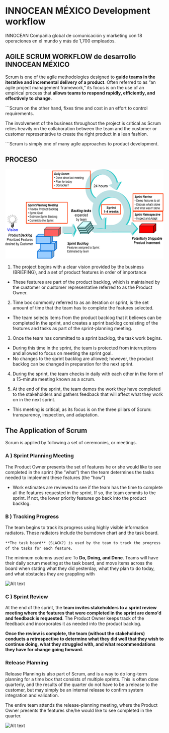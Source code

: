 # INNOCEAN MÉXICO Development workflow

INNOCEAN Compañia global de comunicación y marketing con 18 operaciones en el mundo y más de 1,700 empleados.

## AGILE SCRUM WORKFLOW de desarrollo INNOCEAN MÉXICO

Scrum is one of the agile methodologies designed to **guide teams in the iterative and incremental delivery of a product**. Often referred to as “an agile project management framework,” its focus is on the use of an empirical process that **allows teams to respond rapidly, efficiently, and effectively to change**. 

´´´Scrum on the other hand, fixes time and cost in an effort to control requirements.

The involvement of the business throughout the project is critical as Scrum relies heavily on the collaboration between the team and the customer or customer representative to create the right product in a lean fashion.

´´´Scrum is simply one of many agile approaches to product development.

## PROCESO

![Alt text](public/scrum.jpg?raw=true "INNOCEAN México")

1. The project begins with a clear vision provided by the business (BRIEFING), and a set of product features in order of importance
  - These features are part of the product backlog, which is maintained by the customer or customer representative referred to as the Product Owner.

2. Time box commonly referred to as an iteration or sprint, is the set amount of time that the team has to complete the features selected.
  - The team selects items from the product backlog that it believes can be completed in the sprint, and creates a sprint backlog consisting of the features and tasks as part of the sprint-planning meeting.

3. Once the team has committed to a sprint backlog, the task work begins.
  - During this time in the sprint, the team is protected from interruptions and allowed to focus on meeting the sprint goal.
  - No changes to the sprint backlog are allowed; however, the product backlog can be changed in preparation for the next sprint.

4. During the sprint, the team checks in daily with each other in the form of a 15-minute meeting known as a scrum.

5. At the end of the sprint, the team demos the work they have completed to the stakeholders and gathers feedback that will affect what they work on in the next sprint.
  - This meeting is critical, as its focus is on the three pillars of Scrum: transparency, inspection, and adaptation.

## The Application of Scrum

Scrum is applied by following a set of ceremonies, or meetings.

### A ) Sprint Planning Meeting

The Product Owner presents the set of features he or she would like to see completed in the sprint (the “what”) then the team determines the tasks needed to implement these features (the “how”)

  - Work estimates are reviewed to see if the team has the time to complete all the features requested in the sprint. If so, the team commits to the sprint. If not, the lower priority features go back into the product backlog.

### B ) Tracking Progress

The team begins to track its progress using highly visible information radiators. These radiators include the burndown chart and the task board.

  ```**The task board** (SLACK?) is used by the team to track the progress of the tasks for each feature.```

The minimum columns used are To **Do, Doing, and Done**. Teams will have their daily scrum meeting at the task board, and move items across the board when stating what they did yesterday, what they plan to do today, and what obstacles they are grappling with

![Alt text](public/todos.jpg?raw=true "INNOCEAN México")

### C ) Sprint Review

At the end of the sprint, the **team invites stakeholders to a sprint review meeting where the features that were completed in the sprint are demo'd and feedback is requested**. The Product Owner keeps track of the feedback and incorporates it as needed into the product backlog.

**Once the review is complete, the team (without the stakeholders) conducts a retrospective to determine what they did well that they wish to continue doing, what they struggled with, and what recommendations they have for change going forward.**

### Release Planning

Release Planning is also part of Scrum, and is a way to do long-term planning for a time box that consists of multiple sprints. This is often done quarterly, and the results of the quarter do not have to be a release to the customer, but may simply be an internal release to confirm system integration and validation.

The entire team attends the release-planning meeting, where the Product Owner presents the features she/he would like to see completed in the quarter.

![Alt text](public/release.jpg?raw=true "INNOCEAN México")